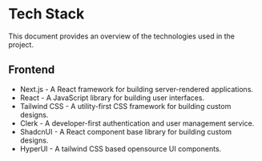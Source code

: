 # Tech Stack
This document provides an overview of the technologies used in the project.

## Frontend

- Next.js - A React framework for building server-rendered applications.
- React - A JavaScript library for building user interfaces.
- Tailwind CSS - A utility-first CSS framework for building custom designs.
- Clerk - A developer-first authentication and user management service.
- ShadcnUI - A React component base library for building custom designs.
- HyperUI - A tailwind CSS based opensource UI components.
